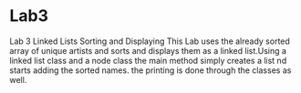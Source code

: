 # Lab3
Lab 3 Linked Lists Sorting and Displaying
This Lab uses the already sorted array of unique artists and sorts and displays them as a linked list.Using a linked list class and a node class the main method simply creates a list nd starts adding the sorted names. the printing is done through the classes as well. 
